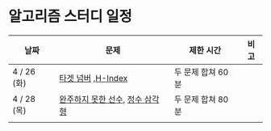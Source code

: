 # 알고리즘 스터디 일정

| 날짜        | 문제                                                         | 제한 시간         | 비고 |
| ----------- | ------------------------------------------------------------ | ----------------- | ---- |
| 4 / 26 (화) | [타겟 넘버](https://programmers.co.kr/learn/courses/30/parts/12421) ,[H-Index](https://programmers.co.kr/learn/courses/30/parts/12198) | 두 문제 합쳐 60분 |      |
| 4 / 28 (목) | [완주하지 못한 선수](https://programmers.co.kr/learn/courses/30/parts/12077), [정수 삼각형](https://programmers.co.kr/learn/courses/30/parts/12263) | 두 문제 합쳐 80분 |      |
|             |                                                              |                   |      |

